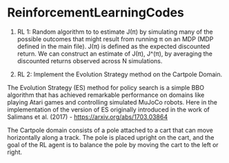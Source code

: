 # ReinforcementLearningCodes


1. RL 1: Random algorithm to to estimate J(π) by simulating many of the possible outcomes that might result from running π on an MDP (MDP defined in the main file).  J(π) is defined as the expected discounted
return. We can construct an estimate of J(π), J^(π), by averaging the discounted returns observed across N simulations.

2. RL 2: Implement the Evolution Strategy method on the Cartpole Domain.

  The Evolution Strategy (ES) method for policy search is a simple BBO algorithm that has achieved remarkable
performance on domains like playing Atari games and controlling simulated MuJoCo robots. Here in the implementation of the
version of ES originally introduced in the work of Salimans et al. (2017) - https://arxiv.org/abs/1703.03864

  The Cartpole domain  consists of a pole attached to a cart that can move horizontally along a track. The pole is placed upright 
on the cart, and the goal of the RL agent is to balance the pole by moving the cart to the left or right.

